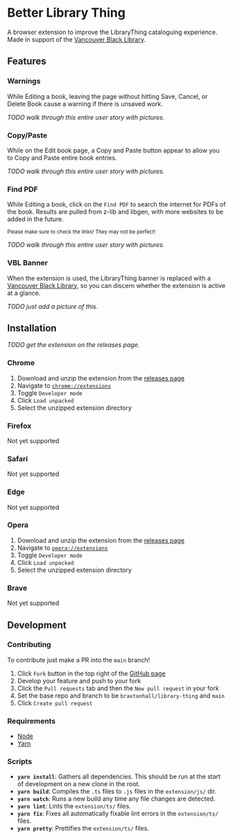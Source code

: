# Better Library Thing

A browser extension to improve the LibraryThing cataloguing experience. Made in support of the [Vancouver Black Library](https://www.vancouverblacklibrary.org/).

## Features

### Warnings

While Editing a book, leaving the page without hitting Save, Cancel, or Delete Book cause a warning if there is unsaved work.

_TODO walk through this entire user story with pictures._

### Copy/Paste

While on the Edit book page, a Copy and Paste button appear to allow you to Copy and Paste entire book entries.

_TODO walk through this entire user story with pictures._


### Find PDF

While Editing a book, click on the `Find PDF` to search the internet for PDFs of the book.
Results are pulled from z-lib and libgen, with more websites to be added in the future.

<sub>Please make sure to check the links! They may not be perfect!</sub>

_TODO walk through this entire user story with pictures._

### VBL Banner

When the extension is used, the LibraryThing banner is replaced with a [Vancouver Black Library](https://www.vancouverblacklibrary.org/), so you can discern whether the extension is active at a glance.

_TODO just add a picture of this._

## Installation

_TODO get the extension on the releases page._

### Chrome
1. Download and unzip the extension from the [releases page](https://github.com/braxtonhall/library-thing/releases)
1. Navigate to [`chrome://extensions`](chrome://extensions)
1. Toggle `Developer mode`
1. Click `Load unpacked`
1. Select the unzipped extension directory

### Firefox
Not yet supported

### Safari
Not yet supported

### Edge
Not yet supported

### Opera
1. Download and unzip the extension from the [releases page](https://github.com/braxtonhall/library-thing/releases)
1. Navigate to [`opera://extensions`](opera://extensions)
1. Toggle `Developer mode`
1. Click `Load unpacked`
1. Select the unzipped extension directory

### Brave
Not yet supported

## Development

### Contributing
To contribute just make a PR into the `main` branch!

1. Click `Fork` button in the top right of the [GitHub page](https://github.com/braxtonhall/library-thing)
2. Develop your feature and push to your fork
3. Click the `Pull requests` tab and then the `New pull request` in your fork
4. Set the base repo and branch to be `braxtonhall/library-thing` and `main`
5. Click `Create pull request`

### Requirements
- [Node](https://nodejs.org/en/)
- [Yarn](https://classic.yarnpkg.com/en/docs/install)

### Scripts
- **`yarn install`**: Gathers all dependencies. This should be run at the start of development on a new clone in the root.
- **`yarn build`**: Compiles the `.ts` files to `.js` files in the `extension/js/` dir.
- **`yarn watch`**: Runs a new build any time any file changes are detected.
- **`yarn lint`**: Lints the `extension/ts/` files.
- **`yarn fix`**: Fixes all automatically fixable lint errors in the `extension/ts/` files.
- **`yarn pretty`**: Prettifies the `extension/ts/` files.
